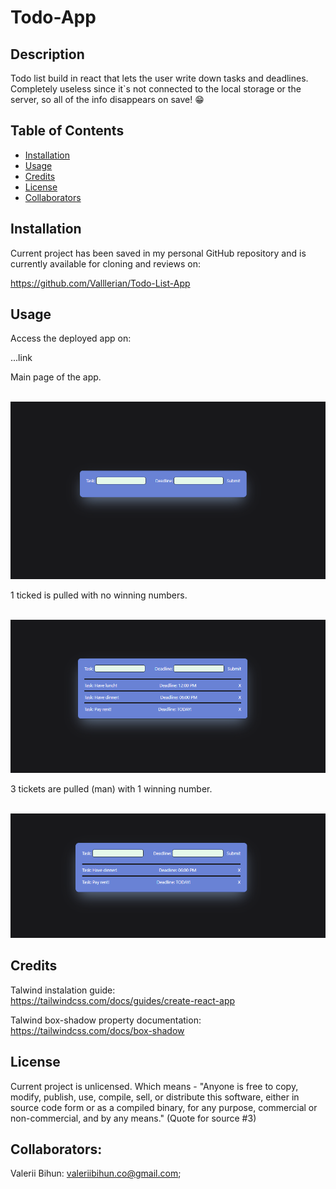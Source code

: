# Todo-App


## Description

Todo list build in react that lets the user write down tasks and deadlines.
Completely useless since it`s not connected to the local storage or the server, so all of the info 
disappears on save! 😁

## Table of Contents
- [Installation](#installation)
- [Usage](#usage)
- [Credits](#credits)
- [License](#license)
- [Collaborators](#Collaborators)


## Installation
Current project has been saved in my personal GitHub repository and is currently available for cloning and reviews on:

https://github.com/Valllerian/Todo-List-App

## Usage

Access the deployed app on: 

...link



Main page of the app.

<br>
<img alt="Main page" src="./assets/image01.jpg" />
<br>

1 ticked is pulled with no winning numbers.

<br>
<img alt="Main page" src="./assets/image02.jpg" />
<br>


3 tickets are pulled (man) with 1 winning number.

<br>
<img alt="Main page" src="./assets/image03.jpg" />
<br>




## Credits

Talwind instalation guide: 
<br>
https://tailwindcss.com/docs/guides/create-react-app

Talwind box-shadow property documentation:
<br>
https://tailwindcss.com/docs/box-shadow


## License
Current project is unlicensed. Which means - "Anyone is free to copy, modify, publish, use, compile, sell, or
distribute this software, either in source code form or as a compiled
binary, for any purpose, commercial or non-commercial, and by any
means." (Quote for source #3)

## Collaborators:

Valerii Bihun: valeriibihun.co@gmail.com;
